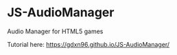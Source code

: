 # JS-AudioManager
Audio Manager for HTML5 games


Tutorial here: https://gdxn96.github.io/JS-AudioManager/
